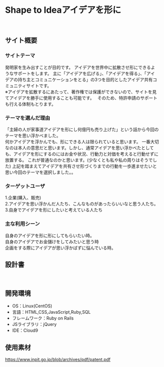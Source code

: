 # Shape to Ideaアイデアを形に
​
## サイト概要
### サイトテーマ
発明家を生み出すことが目的です。
アイデアを世界中に拡散させ形にできるようなサポートをします。
主に「アイデアを広げる」、「アイデアを得る」、「アイデアの持ち主とコミュニケーションをとる」の3つを目的としたアイデア共有コミュニティサイトです。
<br>※アイデアを拡散するにあたって、著作権では保護ができないので、サイトを見てアイデアを勝手に使用することも可能です。　
そのため、特許申請のサポートも行える体制もとります。

### テーマを選んだ理由
「主婦の人が家事道アイデアを形にし何億円も売り上げた」という話から今回のテーマを思い浮かべました。<br>
何かアイデアを浮かんでも、形にできる人は限られていると思います。
一番大切なのは本人の意思だと思います。しかし、通常アイデアを思い浮かべたとしても、アイデアを形にするのにはお金や状況、行動力と対価を考えると行動せずに放置する。
これが普通なのかと思います。(少なくとも私や私の周りはそうでした)
上記を踏まえてアイデアを共有させ形づくりまでの行動を一歩進ませたいと思い今回のテーマを選択しました。。

### ターゲットユーザ
1.企業(購入、販売)<br>
2.アイデアを思い浮かんだ人たち、こんなものがあったらいいなと思う人たち。<br>
3.自身でアイデアを形にしたいと考えている人たち

### 主な利用シーン
自身のアイデアを形に形にしてもらいたい時。<br>
自身のアイデアでお金儲けをしてみたいと思う時<br>
企画をする際にアイデアが思い浮かばずに悩んでいる時。

## 設計書
<!--テーマを設定・提出する時点では不要です-->
​
## 開発環境
- OS：Linux(CentOS)
- 言語：HTML,CSS,JavaScript,Ruby,SQL
- フレームワーク：Ruby on Rails
- JSライブラリ：jQuery
- IDE：Cloud9
​
## 使用素材
https://www.inpit.go.jp/blob/archives/pdf/patent.pdf